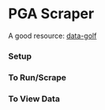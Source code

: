 # PGA Scraper

A good resource: [data-golf](https://datagolf.com/course-fit-tool)

### Setup




### To Run/Scrape


### To View Data



